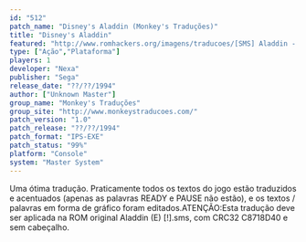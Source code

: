 ```yaml
---
id: "512"
patch_name: "Disney's Aladdin (Monkey's Traduções)"
title: "Disney's Aladdin"
featured: "http://www.romhackers.org/imagens/traducoes/[SMS] Aladdin - Monkey's Traduções - 1.png"
type: ["Ação","Plataforma"]
players: 1
developer: "Nexa"
publisher: "Sega"
release_date: "??/??/1994"
author: ["Unknown Master"]
group_name: "Monkey's Traduções"
group_site: "http://www.monkeystraducoes.com/"
patch_version: "1.0"
patch_release: "??/??/1994"
patch_format: "IPS-EXE"
patch_status: "99%"
platform: "Console"
system: "Master System"
---
```


Uma ótima tradução. Praticamente todos os textos do jogo estão traduzidos e acentuados (apenas as palavras READY e PAUSE não estão), e os textos / palavras em forma de gráfico foram editados.ATENÇÃO:Esta tradução deve ser aplicada na ROM original Aladdin (E) [!].sms, com CRC32 C8718D40 e sem cabeçalho.